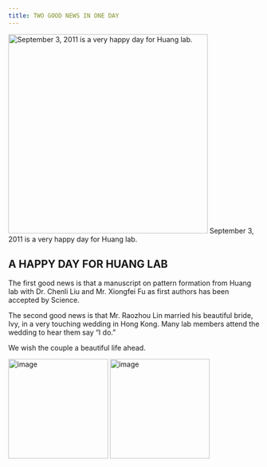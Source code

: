 ```yaml
---
title: TWO GOOD NEWS IN ONE DAY
---
```


<div class="flex flex-col justify-center items-center p-4">
    <img src="../blog/2011/09-03.png" alt="September 3, 2011 is a very happy day for Huang lab." style="height:400px" class="rounded-md shadow-sm"/>
    <span class="opacity-70 text-xs" style="margin-top:5px">September 3, 2011 is a very happy day for Huang lab.</span>
</div>

## A HAPPY DAY FOR HUANG LAB

The first good news is that a manuscript on pattern formation from Huang lab with Dr. Chenli Liu and Mr. Xiongfei Fu as first authors has been accepted by Science.

The second good news is that Mr. Raozhou Lin married his beautiful bride, Ivy, in a very touching wedding in Hong Kong. Many lab members attend the wedding to hear them say “I do.”

We wish the couple a beautiful life ahead.

<div class="flex justify-evenly items-center gap-4 p-4">
    <img src="../blog/2011/09-03-2.jpg" alt="image" style="height:200px" class="rounded-md shadow-sm"/>
    <img src="../blog/2011/09-03-3.jpg" alt="image" style="height:200px" class="rounded-md shadow-sm"/>
</div>